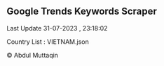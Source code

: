 

## Google Trends Keywords Scraper 
 
Last Update 31-07-2023 , 23:18:02

Country List :
VIETNAM.json



© Abdul Muttaqin 
